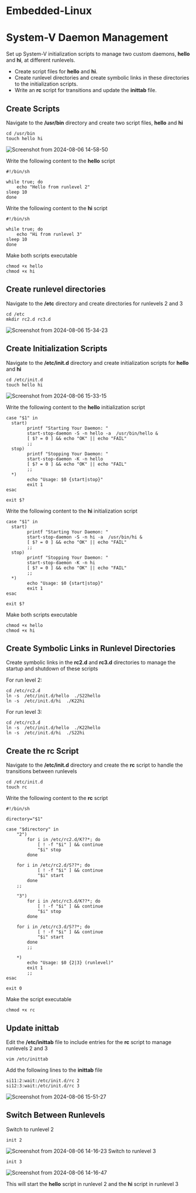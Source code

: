 # Embedded-Linux

# System-V Daemon Management
Set up System-V initialization scripts to manage two custom daemons, **hello** and **hi**, at different runlevels.

- Create script files for **hello** and **hi**.
- Create runlevel directories and create symbolic links in these directories to the initialization scripts.
- Write an **rc** script for transitions and update the **inittab** file.

## Create Scripts
Navigate to the **/usr/bin** directory and create two script files, **hello** and **hi**
```
cd /usr/bin
touch hello hi
```
![Screenshot from 2024-08-06 14-58-50](https://github.com/user-attachments/assets/6571c29c-6b09-4863-8fb6-ce8c65189fb5)

Write the following content to the **hello** script
```
#!/bin/sh 

while true; do  
    echo "Hello from runlevel 2" 
sleep 10 
done
```
Write the following content to the **hi** script
```
#!/bin/sh

while true; do 
    echo "Hi from runlevel 3" 
sleep 10
done
```
Make both scripts executable
```
chmod +x hello
chmod +x hi
```
## Create runlevel directories
Navigate to the **/etc** directory and create directories for runlevels 2 and 3
```
cd /etc
mkdir rc2.d rc3.d
```
![Screenshot from 2024-08-06 15-34-23](https://github.com/user-attachments/assets/cddaf4b6-0a8f-4b15-b412-4e6e99205b25)

## Create Initialization Scripts
Navigate to the **/etc/init.d** directory and create initialization scripts for **hello** and **hi**
```
cd /etc/init.d
touch hello hi
```
![Screenshot from 2024-08-06 15-33-15](https://github.com/user-attachments/assets/3aa317ab-9779-41ed-abae-9e4aca1ccdb1)

Write the following content to the **hello** initialization script
```
case "$1" in
  start)               
        printf "Starting Your Daemon: "
        start-stop-daemon -S -n hello -a  /usr/bin/hello &        
        [ $? = 0 ] && echo "OK" || echo "FAIL"         
        ;;                                    
  stop)   
        printf "Stopping Your Daemon: "
        start-stop-daemon -K -n hello       
        [ $? = 0 ] && echo "OK" || echo "FAIL"
        ;;                                                           
  *)                   
        echo "Usage: $0 {start|stop}" 
        exit 1                               
esac             
                 
exit $? 
```
Write the following content to the **hi** initialization script
```
case "$1" in
  start)               
        printf "Starting Your Daemon: "
        start-stop-daemon -S -n hi -a  /usr/bin/hi &        
        [ $? = 0 ] && echo "OK" || echo "FAIL"         
        ;;                                    
  stop)   
        printf "Stopping Your Daemon: "
        start-stop-daemon -K -n hi       
        [ $? = 0 ] && echo "OK" || echo "FAIL"
        ;;                                                           
  *)                   
        echo "Usage: $0 {start|stop}" 
        exit 1                               
esac             
                 
exit $? 
```
Make both scripts executable
```
chmod +x hello
chmod +x hi
```
## Create Symbolic Links in Runlevel Directories
Create symbolic links in the **rc2.d** and **rc3.d** directories to manage the startup and shutdown of these scripts

For run level 2:
```
cd /etc/rc2.d
ln -s  /etc/init.d/hello  ./S22hello
ln -s  /etc/init.d/hi  ./K22hi
```
For run level 3:
```
cd /etc/rc3.d
ln -s  /etc/init.d/hello  ./K22hello
ln -s  /etc/init.d/hi  ./S22hi
```
## Create the rc Script
Navigate to the **/etc/init.d** directory and create the **rc** script to handle the transitions between runlevels
```
cd /etc/init.d
touch rc
```
Write the following content to the **rc** script
```
#!/bin/sh

directory="$1"

case "$directory" in
    "2")
        for i in /etc/rc2.d/K??*; do
            [ ! -f "$i" ] && continue
            "$i" stop
        done
  
	for i in /etc/rc2.d/S??*; do
            [ ! -f "$i" ] && continue
            "$i" start
        done
	;;

    "3")
        for i in /etc/rc3.d/K??*; do
            [ ! -f "$i" ] && continue
            "$i" stop
        done

	for i in /etc/rc3.d/S??*; do
            [ ! -f "$i" ] && continue
            "$i" start
        done
        ;;

    *)
        echo "Usage: $0 {2|3} (runlevel)"
        exit 1
        ;;
esac

exit 0
```
Make the script executable
```
chmod +x rc
```
## Update  inittab
Edit the **/etc/inittab** file to include entries for the **rc** script to manage runlevels 2 and 3
```
vim /etc/inittab
```

Add the following lines to the **inittab** file
```
si11:2:wait:/etc/init.d/rc 2
si12:3:wait:/etc/init.d/rc 3
```
![Screenshot from 2024-08-06 15-51-27](https://github.com/user-attachments/assets/5aa8c507-aa52-4ae1-91b5-368b15a4c397)
## Switch Between Runlevels
Switch to runlevel 2
```
init 2
```
![Screenshot from 2024-08-06 14-16-23](https://github.com/user-attachments/assets/819795a8-1c50-4a40-a38a-49276f411a06)
Switch to runlevel 3
```
init 3
```
![Screenshot from 2024-08-06 14-16-47](https://github.com/user-attachments/assets/52b1d32c-75db-47ba-bf20-6969ae1365b1)

This will start the **hello** script in runlevel 2 and the **hi** script in runlevel 3

